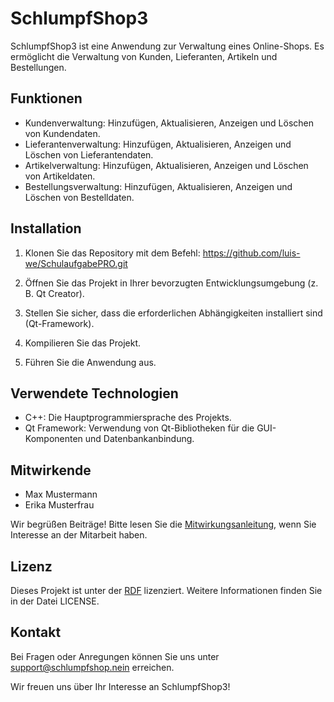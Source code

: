 # SchlumpfShop3

SchlumpfShop3 ist eine Anwendung zur Verwaltung eines Online-Shops. Es ermöglicht die Verwaltung von Kunden, Lieferanten, Artikeln und Bestellungen.

## Funktionen

- Kundenverwaltung: Hinzufügen, Aktualisieren, Anzeigen und Löschen von Kundendaten.
- Lieferantenverwaltung: Hinzufügen, Aktualisieren, Anzeigen und Löschen von Lieferantendaten.
- Artikelverwaltung: Hinzufügen, Aktualisieren, Anzeigen und Löschen von Artikeldaten.
- Bestellungsverwaltung: Hinzufügen, Aktualisieren, Anzeigen und Löschen von Bestelldaten.

## Installation

1. Klonen Sie das Repository mit dem Befehl:
https://github.com/luis-we/SchulaufgabePRO.git

2. Öffnen Sie das Projekt in Ihrer bevorzugten Entwicklungsumgebung (z. B. Qt Creator).
3. Stellen Sie sicher, dass die erforderlichen Abhängigkeiten installiert sind (Qt-Framework).
4. Kompilieren Sie das Projekt.
5. Führen Sie die Anwendung aus.

## Verwendete Technologien

- C++: Die Hauptprogrammiersprache des Projekts.
- Qt Framework: Verwendung von Qt-Bibliotheken für die GUI-Komponenten und Datenbankanbindung.

## Mitwirkende

- Max Mustermann
- Erika Musterfrau

Wir begrüßen Beiträge! Bitte lesen Sie die [Mitwirkungsanleitung](CONTRIBUTING.md), wenn Sie Interesse an der Mitarbeit haben.

## Lizenz

Dieses Projekt ist unter der [RDF](LICENSE) lizenziert. Weitere Informationen finden Sie in der Datei LICENSE.

## Kontakt

Bei Fragen oder Anregungen können Sie uns unter [support@schlumpfshop.nein](mailto:support@schlumpfshop.nein) erreichen.

Wir freuen uns über Ihr Interesse an SchlumpfShop3!
